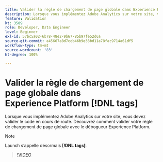 ```yaml
---
title: Valider la règle de chargement de page globale dans Experience Platform  [!DNL tags]
description: Lorsque vous implémentez Adobe Analytics sur votre site, vous devez valider le code en cours de route. Découvrez comment valider votre règle de chargement de page globale avec le débogueur Experience Platform.
feature: Validation
kt: 3589
role: Developer, Data Engineer
level: Beginner
exl-id: 57bc5a02-6b78-48e2-9b67-85b97fe52d6a
source-git-commit: a45667a8d7ccb46b9e33bd11a78fac9714a61df5
workflow-type: tm+mt
source-wordcount: '83'
ht-degree: 100%

---
```


# Valider la règle de chargement de page globale dans Experience Platform [!DNL tags]

Lorsque vous implémentez Adobe Analytics sur votre site, vous devez valider le code en cours de route. Découvrez comment valider votre règle de chargement de page globale avec le débogueur Experience Platform.

>[!NOTE]
>
> Launch s’appelle désormais **[!DNL tags]**.

>[!VIDEO](https://video.tv.adobe.com/v/31110/?quality=12&learn=on&captions=fre_fr)
